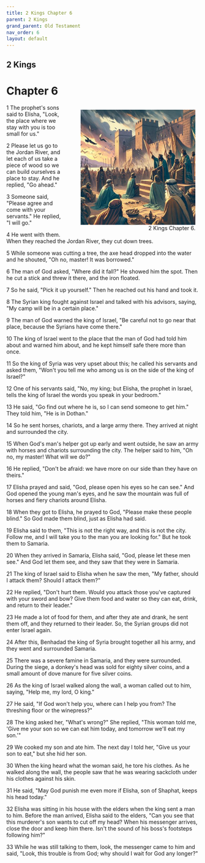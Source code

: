 ```yaml
---
title: 2 Kings Chapter 6
parent: 2 Kings
grand_parent: Old Testament
nav_order: 6
layout: default
---
```


## 2 Kings

# Chapter 6

<figure style="float: right; margin-right: 10px;">
    <img src="/assets/Image/2 Kings/500/6.jpg" alt="2 Kings Chapter 6" style="width: 300px; height: 300px; float: right;padding-left: 10px;"/>
    <figcaption style="clear: both;text-align: right;">2 Kings Chapter 6.</figcaption>
</figure>
1 The prophet's sons said to Elisha, "Look, the place where we stay with you is too small for us."

2 Please let us go to the Jordan River, and let each of us take a piece of wood so we can build ourselves a place to stay. And he replied, "Go ahead."

3 Someone said, "Please agree and come with your servants." He replied, "I will go."

4 He went with them. When they reached the Jordan River, they cut down trees.

5 While someone was cutting a tree, the axe head dropped into the water and he shouted, "Oh no, master! It was borrowed."

6 The man of God asked, "Where did it fall?" He showed him the spot. Then he cut a stick and threw it there, and the iron floated.

7 So he said, "Pick it up yourself." Then he reached out his hand and took it.

8 The Syrian king fought against Israel and talked with his advisors, saying, "My camp will be in a certain place."

9 The man of God warned the king of Israel, "Be careful not to go near that place, because the Syrians have come there."

10 The king of Israel went to the place that the man of God had told him about and warned him about, and he kept himself safe there more than once.

11 So the king of Syria was very upset about this; he called his servants and asked them, "Won't you tell me who among us is on the side of the king of Israel?"

12 One of his servants said, "No, my king; but Elisha, the prophet in Israel, tells the king of Israel the words you speak in your bedroom."

13 He said, "Go find out where he is, so I can send someone to get him." They told him, "He is in Dothan."

14 So he sent horses, chariots, and a large army there. They arrived at night and surrounded the city.

15 When God's man's helper got up early and went outside, he saw an army with horses and chariots surrounding the city. The helper said to him, "Oh no, my master! What will we do?"

16 He replied, "Don't be afraid: we have more on our side than they have on theirs."

17 Elisha prayed and said, "God, please open his eyes so he can see." And God opened the young man's eyes, and he saw the mountain was full of horses and fiery chariots around Elisha.

18 When they got to Elisha, he prayed to God, "Please make these people blind." So God made them blind, just as Elisha had said.

19 Elisha said to them, "This is not the right way, and this is not the city. Follow me, and I will take you to the man you are looking for." But he took them to Samaria.

20 When they arrived in Samaria, Elisha said, "God, please let these men see." And God let them see, and they saw that they were in Samaria.

21 The king of Israel said to Elisha when he saw the men, "My father, should I attack them? Should I attack them?"

22 He replied, "Don't hurt them. Would you attack those you've captured with your sword and bow? Give them food and water so they can eat, drink, and return to their leader."

23 He made a lot of food for them, and after they ate and drank, he sent them off, and they returned to their leader. So, the Syrian groups did not enter Israel again.

24 After this, Benhadad the king of Syria brought together all his army, and they went and surrounded Samaria.

25 There was a severe famine in Samaria, and they were surrounded. During the siege, a donkey's head was sold for eighty silver coins, and a small amount of dove manure for five silver coins.

26 As the king of Israel walked along the wall, a woman called out to him, saying, "Help me, my lord, O king."

27 He said, "If God won't help you, where can I help you from? The threshing floor or the winepress?"

28 The king asked her, "What's wrong?" She replied, "This woman told me, 'Give me your son so we can eat him today, and tomorrow we'll eat my son.'"

29 We cooked my son and ate him. The next day I told her, "Give us your son to eat," but she hid her son.

30 When the king heard what the woman said, he tore his clothes. As he walked along the wall, the people saw that he was wearing sackcloth under his clothes against his skin.

31 He said, "May God punish me even more if Elisha, son of Shaphat, keeps his head today."

32 Elisha was sitting in his house with the elders when the king sent a man to him. Before the man arrived, Elisha said to the elders, "Can you see that this murderer's son wants to cut off my head? When his messenger arrives, close the door and keep him there. Isn't the sound of his boss's footsteps following him?"

33 While he was still talking to them, look, the messenger came to him and said, "Look, this trouble is from God; why should I wait for God any longer?"


